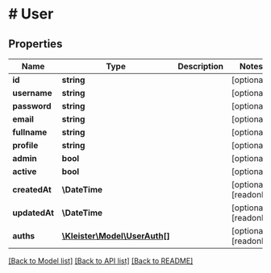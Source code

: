 # # User

## Properties

Name | Type | Description | Notes
------------ | ------------- | ------------- | -------------
**id** | **string** |  | [optional]
**username** | **string** |  | [optional]
**password** | **string** |  | [optional]
**email** | **string** |  | [optional]
**fullname** | **string** |  | [optional]
**profile** | **string** |  | [optional]
**admin** | **bool** |  | [optional]
**active** | **bool** |  | [optional]
**createdAt** | **\DateTime** |  | [optional] [readonly]
**updatedAt** | **\DateTime** |  | [optional] [readonly]
**auths** | [**\Kleister\Model\UserAuth[]**](UserAuth.md) |  | [optional] [readonly]

[[Back to Model list]](../../README.md#models) [[Back to API list]](../../README.md#endpoints) [[Back to README]](../../README.md)

